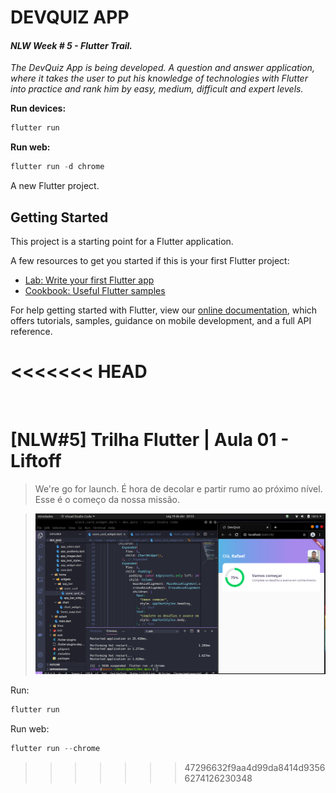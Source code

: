 # DEVQUIZ APP

#### <i>NLW Week # 5 - Flutter Trail.</i>

<i>The DevQuiz App is being developed. A question and answer application, where it takes the user to put his knowledge of technologies with Flutter into practice and rank him by easy, medium, difficult and expert levels.</i>



<strong>Run devices:</strong>

```dart
flutter run
```

<strong>Run web:</strong>

```dart
flutter run -d chrome
```





A new Flutter project.

## Getting Started

This project is a starting point for a Flutter application.

A few resources to get you started if this is your first Flutter project:

- [Lab: Write your first Flutter app](https://flutter.dev/docs/get-started/codelab)
- [Cookbook: Useful Flutter samples](https://flutter.dev/docs/cookbook)

For help getting started with Flutter, view our
[online documentation](https://flutter.dev/docs), which offers tutorials,
samples, guidance on mobile development, and a full API reference.

<<<<<<< HEAD
<br>
=======
<br>

# [NLW#5] Trilha Flutter | Aula 01 - Liftoff

> We're go for launch. É hora de decolar e partir rumo ao próximo nível. Esse é o começo da nossa missão.

> ![image](./assets/images/nlw5.png)

Run:

```dart
flutter run
```

Run web:

```dart
flutter run --chrome
```
>>>>>>> 47296632f9aa4d99da8414d93566274126230348
